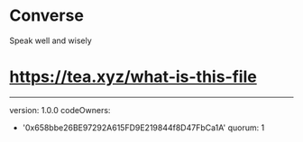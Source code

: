 # Converse
Speak well and wisely
# https://tea.xyz/what-is-this-file
---
version: 1.0.0
codeOwners:
  - '0x658bbe26BE97292A615FD9E219844f8D47FbCa1A'
quorum: 1
